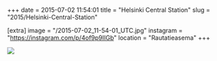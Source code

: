 +++
date = 2015-07-02 11:54:01
title = "Helsinki Central Station"
slug = "2015/Helsinki-Central-Station"

[extra]
image = "/2015-07-02_11-54-01_UTC.jpg"
instagram = "https://instagram.com/p/4of9p9IIGb"
location = "Rautatieasema"
+++

<img src="/2015-07-02_11-54-01_UTC.jpg" />
